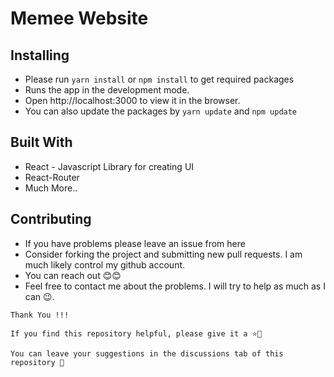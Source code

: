 # Memee Website

## Installing
- Please run `yarn install` or `npm install` to get required packages
- Runs the app in the development mode.
- Open http://localhost:3000 to view it in the browser.
- You can also update the packages by `yarn update` and `npm update`

## Built With
- React - Javascript Library for creating UI
- React-Router
- Much More..


## Contributing
- If you have problems please leave an issue from here
- Consider forking the project and submitting new pull requests. I am much likely control my github account.
- You can reach out 😊😊
- Feel free to contact me about the problems. I will try to help as much as I can 😉.


```
Thank You !!!

If you find this repository helpful, please give it a ⭐🌟

You can leave your suggestions in the discussions tab of this repository 🤗
